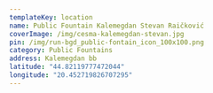 ```yaml
---
templateKey: location
name: Public Fountain Kalemegdan Stevan Raičković
coverImage: /img/cesma-kalemegdan-stevan.jpg
pin: /img/run-bgd_public-fontain_icon_100x100.png
category: Public Fountains
address: Kalemegdan bb
latitude: "44.82119777472044"
longitude: "20.452719826707295"
---
```

